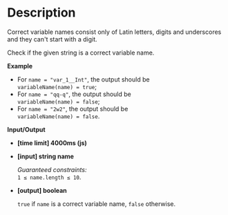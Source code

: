 # Description
Correct variable names consist only of Latin letters, digits and underscores and they can't start with a digit.

Check if the given string is a correct variable name.

**Example**

*   For `name = "var_1__Int"`, the output should be  
    `variableName(name) = true`;
*   For `name = "qq-q"`, the output should be  
    `variableName(name) = false`;
*   For `name = "2w2"`, the output should be  
    `variableName(name) = false`.

**Input/Output**

*   **[time limit] 4000ms (js)**

*   **[input] string name**

    _Guaranteed constraints:_  
    `1 ≤ name.length ≤ 10`.

*   **[output] boolean**

    `true` if `name` is a correct variable name, `false` otherwise.